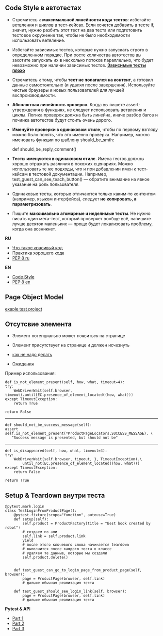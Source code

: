 ## Code Style в автотестах

+ Стремитесь к **максимальной линейности кода тестов**: избегайте ветвления и циклов в тест-кейсах. Если хочется добавить в тесте if, значит, нужно разбить этот тест на два теста или подготовить тестовое окружение так, чтобы не было необходимости использовать ветвление.
+ Избегайте зависимых тестов, которые нужно запускать строго в определенном порядке. При росте количества автотестов вы захотите запускать их в несколько потоков параллельно, что будет невозможно при наличии зависимых тестов. **[Зависимые тесты плохо](http://barancev.github.io/test-deps-are-evil/)**
+ Стремитесь к тому, чтобы **тест не полагался на контент**, а готовил данные самостоятельно (и удалял после завершения). Используйте чистые браузеры и новых пользователей для лучшей воспроизводимости.
+ **Абсолютная линейность проверок**. Когда вы пишете assert-утверждения в функциях, не следует использовать ветвления и циклы. Логика проверок должна быть линейна, иначе разбор багов и починка автотестов будут стоить очень дорого.
+ **Именуйте проверки в одинаковом стиле**, чтобы по первому взгляду можно было понять, что это именно проверка. Например, можно именовать функции по шаблону should_be_smth:


    def should_be_reply_comment()

+ **Тесты именуются в одинаковом стиле**. Имена тестов должны хорошо отражать различия в похожих сценариях. Можно использовать те же подходы, что и при добавлении имен к тест-кейсам в тестовой документации. Например, test_guest_can_see_teach_button() — обратите внимание на явное указание на роль пользователя.
+ Одинаковые тесты, которые отличаются только каким-то контентом (например, языком интерфейса), следует **не копировать, а параметризовать**.
+ Пишите **максимально атомарные и неделимые тесты**. Не нужно писать один мега-тест, который проверяет вообще всё, напишите лучше десяток маленьких — проще будет локализовать проблему, когда она возникнет.

**RU**
+ [Что такое красивый код](https://habr.com/ru/post/266969/)
+ [Практика хорошего кода](https://habr.com/ru/post/206868/)
+ [PEP 8 ru](https://pythonworld.ru/osnovy/pep-8-rukovodstvo-po-napisaniyu-koda-na-python.html)

**EN**
+ [Code Style](https://docs.python-guide.org/writing/style/)
+ [PEP 8 en](https://peps.python.org/pep-0008/)


## Page Object Model

[exaple test project](https://blog.testproject.io/2019/07/16/develop-page-object-selenium-tests-using-python/)


## Отсутсвие элемента

+ Элемент потенциально может появиться на странице
+ Элемент присутствует на странице и должен исчезнуть

+ [как не надо делать](https://habr.com/ru/company/badoo/blog/419419/)
+ [Ожидания](https://selenium-python.readthedocs.io/waits.html)

Пример использования:

    def is_not_element_present(self, how, what, timeout=4):
    try:
        WebDriverWait(self.browser, timeout).until(EC.presence_of_element_located((how, what)))
    except TimeoutException:
        return True

    return False

___
    def should_not_be_success_message(self):
    assert self.is_not_element_present(*ProductPageLocators.SUCCESS_MESSAGE), \
       "Success message is presented, but should not be"

___
    def is_disappeared(self, how, what, timeout=4):
    try:
        WebDriverWait(self.browser, timeout, 1, TimeoutException).\
            until_not(EC.presence_of_element_located((how, what)))
    except TimeoutException:
        return False

    return True


## Setup & Teardown внутри теста

    @pytest.mark.login
    class TestLoginFromProductPage():
        @pytest.fixture(scope="function", autouse=True)
        def setup(self):
            self.product = ProductFactory(title = "Best book created by robot")
            # создаем по апи
            self.link = self.product.link
            yield
            # после этого ключевого слова начинается teardown
            # выполнится после каждого теста в классе
            # удаляем те данные, которые мы создали 
            self.product.delete()
            
    
        def test_guest_can_go_to_login_page_from_product_page(self, browser):
            page = ProductPage(browser, self.link)
            # дальше обычная реализация теста
    
        def test_guest_should_see_login_link(self, browser):
            page = ProductPage(browser, self.link)
            # дальше обычная реализация теста


**Pytest & API**
+ [Part 1](https://www.ontestautomation.com/writing-tests-for-restful-apis-in-python-using-requests-part-1-basic-tests/)
+ [Part 2](https://www.ontestautomation.com/writing-tests-for-restful-apis-in-python-using-requests-part-2-data-driven-tests/)
+ [Part 3](https://www.ontestautomation.com/writing-tests-for-restful-apis-in-python-using-requests-part-3-working-with-xml/)

